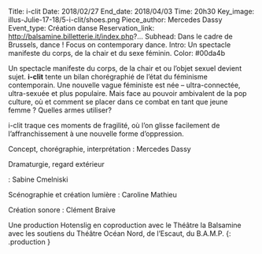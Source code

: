 Title: i-clit
Date: 2018/02/27
End_date: 2018/04/03
Time: 20h30
Key_image: illus-Julie-17-18/5-i-clit/shoes.png
Piece_author: Mercedes Dassy
Event_type: Création danse
Reservation_link: http://balsamine.billetterie.it/index.php?...
Subhead: Dans le cadre de Brussels, dance ! Focus on contemporary dance.
Intro: Un spectacle manifeste du corps, de la chair et du sexe féminin.
Color: #00da4b

Un spectacle manifeste du corps, de la chair et ou l’objet sexuel devient sujet.
**i-clit** tente un bilan chorégraphié de l’état du féminisme contemporain.
Une nouvelle vague féministe est née – ultra-connectée, ultra-sexuée et plus populaire. Mais face au pouvoir ambivalent de la pop culture, où et comment se placer dans ce combat en tant que jeune femme ? Quelles armes utiliser? 

i-clit traque ces moments de fragilité, où l’on glisse facilement de l’affranchissement à une nouvelle forme d’oppression.

Concept, chorégraphie, interprétation
:   Mercedes Dassy

Dramaturgie, regard extérieur

:   Sabine Cmelniski

Scénographie et création lumière
:   Caroline Mathieu

Création sonore
:   Clément Braive

Une production Hotenslig en coproduction avec le Théâtre la Balsamine avec les soutiens du Théâtre Océan Nord, de l’Escaut, du B.A.M.P.
{: .production }
